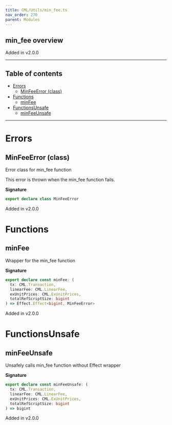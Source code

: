 ```yaml
---
title: CML/Utils/min_fee.ts
nav_order: 270
parent: Modules
---
```


## min_fee overview

Added in v2.0.0

---

<h2 class="text-delta">Table of contents</h2>

- [Errors](#errors)
  - [MinFeeError (class)](#minfeeerror-class)
- [Functions](#functions)
  - [minFee](#minfee)
- [FunctionsUnsafe](#functionsunsafe)
  - [minFeeUnsafe](#minfeeunsafe)

---

# Errors

## MinFeeError (class)

Error class for min_fee function

This error is thrown when the min_fee function fails.

**Signature**

```ts
export declare class MinFeeError
```

Added in v2.0.0

# Functions

## minFee

Wrapper for the min_fee function

**Signature**

```ts
export declare const minFee: (
  tx: CML.Transaction,
  linearFee: CML.LinearFee,
  exUnitPrices: CML.ExUnitPrices,
  totalRefScriptSize: bigint
) => Effect.Effect<bigint, MinFeeError>
```

Added in v2.0.0

# FunctionsUnsafe

## minFeeUnsafe

Unsafely calls min_fee function without Effect wrapper

**Signature**

```ts
export declare const minFeeUnsafe: (
  tx: CML.Transaction,
  linearFee: CML.LinearFee,
  exUnitPrices: CML.ExUnitPrices,
  totalRefScriptSize: bigint
) => bigint
```

Added in v2.0.0
